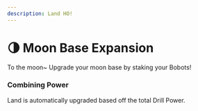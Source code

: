 ```yaml
---
description: Land HO!
---
```


# 🌗 Moon Base Expansion

To the moon\~ Upgrade your moon base by staking your Bobots!&#x20;

### Combining Power

Land is automatically upgraded based off the total Drill Power.
